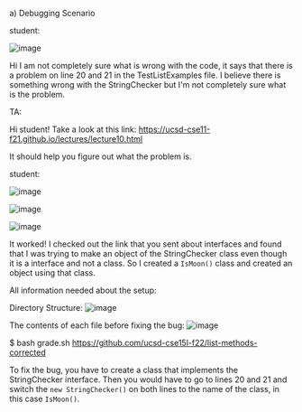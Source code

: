 a) Debugging Scenario


student: 

![image](https://github.com/Eram2831/cse15l-lab-reports/assets/156246166/7bc5accf-4af0-4340-9b5d-6e0b0b0305f9)


Hi I am not completely sure what is wrong with the code, it says that there is a problem on line 20 and 21 in the TestListExamples file. I believe there is something wrong with the StringChecker but I'm not completely sure what is the problem. 


TA: 

Hi student! Take a look at this link: https://ucsd-cse11-f21.github.io/lectures/lecture10.html

It should help you figure out what the problem is. 


student: 

![image](https://github.com/Eram2831/cse15l-lab-reports/assets/156246166/6f56fde3-45a5-444a-8888-a1eebf65fc1f)



![image](https://github.com/Eram2831/cse15l-lab-reports/assets/156246166/c66a5e83-b829-42bd-8631-20df8c5c096d)



![image](https://github.com/Eram2831/cse15l-lab-reports/assets/156246166/939e765b-8d42-4b55-9848-60ffc612f8c1)


It worked! I checked out the link that you sent about interfaces and found that I was trying to make an object of the StringChecker class even though it is a interface and not a class. So I created a `IsMoon()` class and created an object using that class. 


All information needed about the setup: 

Directory Structure: ![image](https://github.com/Eram2831/cse15l-lab-reports/assets/156246166/eb49fd86-513b-4e97-8ba5-7c4d39cd150c)


The contents of each file before fixing the bug:
![image](https://github.com/Eram2831/cse15l-lab-reports/assets/156246166/ff2ce4b2-6f92-4308-940f-b558d8b17e97)

$ bash grade.sh https://github.com/ucsd-cse15l-f22/list-methods-corrected

To fix the bug, you have to create a class that implements the StringChecker interface. Then you would have to go to lines 20 and 21 and switch the `new StringChecker()` on both lines to the name of the class, in this case `IsMoon()`. 
